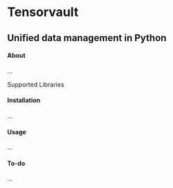 
# Tensorvault
Unified data management in Python
------

#### About

...

Supported Libraries

#### Installation

...

#### Usage

...

#### To-do

...
